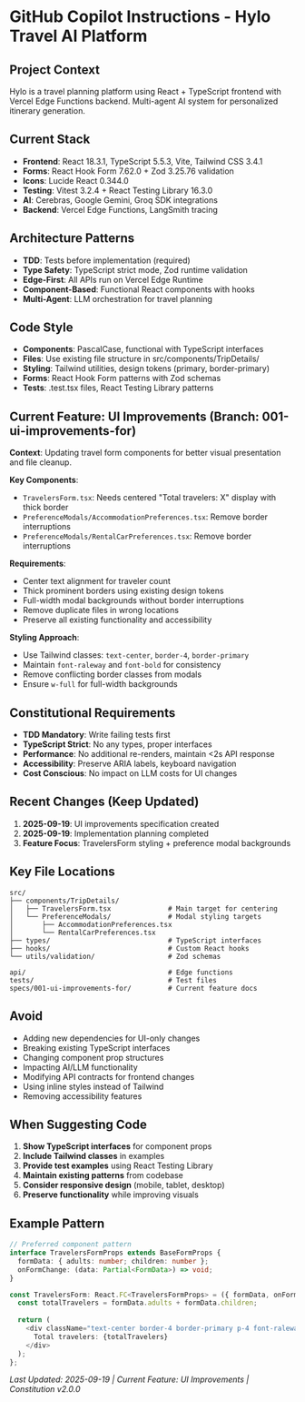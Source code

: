 # GitHub Copilot Instructions - Hylo Travel AI Platform

## Project Context
Hylo is a travel planning platform using React + TypeScript frontend with Vercel Edge Functions backend. Multi-agent AI system for personalized itinerary generation.

## Current Stack
- **Frontend**: React 18.3.1, TypeScript 5.5.3, Vite, Tailwind CSS 3.4.1
- **Forms**: React Hook Form 7.62.0 + Zod 3.25.76 validation
- **Icons**: Lucide React 0.344.0
- **Testing**: Vitest 3.2.4 + React Testing Library 16.3.0
- **AI**: Cerebras, Google Gemini, Groq SDK integrations
- **Backend**: Vercel Edge Functions, LangSmith tracing

## Architecture Patterns
- **TDD**: Tests before implementation (required)
- **Type Safety**: TypeScript strict mode, Zod runtime validation
- **Edge-First**: All APIs run on Vercel Edge Runtime  
- **Component-Based**: Functional React components with hooks
- **Multi-Agent**: LLM orchestration for travel planning

## Code Style
- **Components**: PascalCase, functional with TypeScript interfaces
- **Files**: Use existing file structure in src/components/TripDetails/
- **Styling**: Tailwind utilities, design tokens (primary, border-primary)
- **Forms**: React Hook Form patterns with Zod schemas
- **Tests**: .test.tsx files, React Testing Library patterns

## Current Feature: UI Improvements (Branch: 001-ui-improvements-for)
**Context**: Updating travel form components for better visual presentation and file cleanup.

**Key Components**:
- `TravelersForm.tsx`: Needs centered "Total travelers: X" display with thick border
- `PreferenceModals/AccommodationPreferences.tsx`: Remove border interruptions
- `PreferenceModals/RentalCarPreferences.tsx`: Remove border interruptions

**Requirements**:
- Center text alignment for traveler count
- Thick prominent borders using existing design tokens  
- Full-width modal backgrounds without border interruptions
- Remove duplicate files in wrong locations
- Preserve all existing functionality and accessibility

**Styling Approach**:
- Use Tailwind classes: `text-center`, `border-4`, `border-primary`
- Maintain `font-raleway` and `font-bold` for consistency
- Remove conflicting border classes from modals
- Ensure `w-full` for full-width backgrounds

## Constitutional Requirements
- **TDD Mandatory**: Write failing tests first
- **TypeScript Strict**: No any types, proper interfaces
- **Performance**: No additional re-renders, maintain <2s API response
- **Accessibility**: Preserve ARIA labels, keyboard navigation
- **Cost Conscious**: No impact on LLM costs for UI changes

## Recent Changes (Keep Updated)
1. **2025-09-19**: UI improvements specification created
2. **2025-09-19**: Implementation planning completed  
3. **Feature Focus**: TravelersForm styling + preference modal backgrounds

## Key File Locations
```
src/
├── components/TripDetails/
│   ├── TravelersForm.tsx              # Main target for centering
│   └── PreferenceModals/              # Modal styling targets
│       ├── AccommodationPreferences.tsx
│       └── RentalCarPreferences.tsx
├── types/                             # TypeScript interfaces
├── hooks/                             # Custom React hooks  
└── utils/validation/                  # Zod schemas

api/                                   # Edge functions
tests/                                 # Test files
specs/001-ui-improvements-for/         # Current feature docs
```

## Avoid
- Adding new dependencies for UI-only changes
- Breaking existing TypeScript interfaces
- Changing component prop structures
- Impacting AI/LLM functionality
- Modifying API contracts for frontend changes
- Using inline styles instead of Tailwind
- Removing accessibility features

## When Suggesting Code
1. **Show TypeScript interfaces** for component props
2. **Include Tailwind classes** in examples  
3. **Provide test examples** using React Testing Library
4. **Maintain existing patterns** from codebase
5. **Consider responsive design** (mobile, tablet, desktop)
6. **Preserve functionality** while improving visuals

## Example Pattern
```typescript
// Preferred component pattern
interface TravelersFormProps extends BaseFormProps {
  formData: { adults: number; children: number };
  onFormChange: (data: Partial<FormData>) => void;
}

const TravelersForm: React.FC<TravelersFormProps> = ({ formData, onFormChange }) => {
  const totalTravelers = formData.adults + formData.children;
  
  return (
    <div className="text-center border-4 border-primary p-4 font-raleway font-bold">
      Total travelers: {totalTravelers}
    </div>
  );
};
```

*Last Updated: 2025-09-19 | Current Feature: UI Improvements | Constitution v2.0.0*